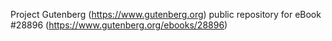 Project Gutenberg (https://www.gutenberg.org) public repository for eBook #28896 (https://www.gutenberg.org/ebooks/28896)
